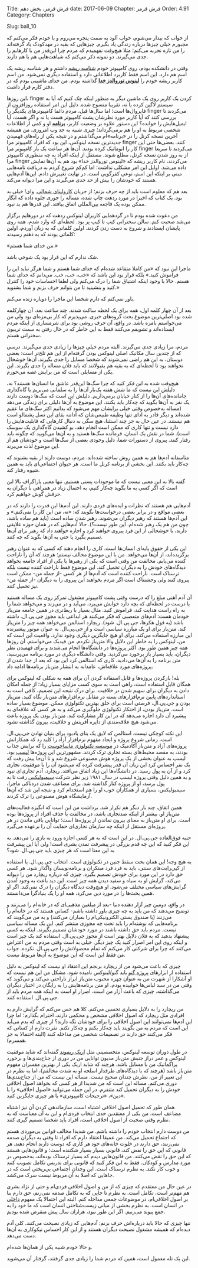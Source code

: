 Title: فرش قرمز، بخش دهم
date: 2017-06-09
Chapter: فرش قرمز
Order: 4.91
Category: Chapters

Slug: ball_10



از خواب که بیدار می‌شوم، خواب آلود به سمت پنجره می‌روم و با خودم فکر می‌کنم که مجبورم خیلی چیزها درباره زندگی یاد بگیرم. چیزهایی که بقیه در مهدکودک یاد گرفته‌اند را من تازه تجربه می‌کنم؛ مثلا هیچ‌وقت نفهمیدم که مردم چرا این‌قدر من یا کارهایم را جدی می‌گیرند. دو نمونه ذکر می‌کنم که شباهت‌هایی هم با هم دارند.

وقتی در دانشکده بودم، روی کامپیوتر خودم <abbr title="root - بالاترین سطح دسترسی در سیستم‌های یونیکس">شناسه ریشه</abbr > داشتم و هر شناسه ریشه یک اسم هم دارد. این اسم فقط کاربرد اطلاعاتی دارد و استفاده دیگری نمی‌شود. من اسم کاربر ریشه خودم را <abbr title="Linus God Torvalds">**لینوس توروالدز خدا**</abbr > گذاشته بودم. من خدای ماشینی بودم که در دفتر کارم قرار داشت.

این روزها، finger کردن یک کاربر روی یک ماشین دیگر به منظور اینکه چک کنیم که آیا به سیستم لاگین کرده یا نه، تقریبا منسوخ شده. دلیل این امر استفاده روزافزون از فایروال‌ها است؛ اما سال‌ها قبل، مردم دائما کامپیوترهای یکدیگر را finger می‌کردند تا بررسی کنند که آیا کاربر مورد نظرشان پشت کامپیوتر هست یا نه و اگر هست، آیا ایمیل‌هایش را خوانده؟ این دستور علاوه بر وضعیت کاربر، <abbr title="Plan">**برنامه**</abbr > او و کمی از اطلاعات شخصی مربوط به او را هم برمی‌گرداند؛ چیزی شبیه به جد وب امروزی. من همیشه آخرین نسخه کرنل را در «برنامه»ام می‌گذاشتم و در نتیجه یکی از راه‌های فهمیدن جدیدترین نسخه لینوکس، این بود که افراد کامپیوتر مرا finger کنند. بعضی‌ها حتی این کار را اتوماتیک کرده بودند. آن‌ها هر ساعت یک بار کامپیوتر مرا finger می‌کردند تا سریعا از به روز شدن نسخه کرنل، مطلع شوند. مستقل از اینکه افراد به چه منظوری کامپیوتر مرا finger می‌کردند، نام کاربر ریشه که «لینوس توروالدز خدا» بود هم به آن‌ها نمایش داده می‌شد. اوایل این امر مشکلی نداشت؛ اما کم‌کم شروع کردم به دریافت نامه‌هایی مبنی بر اینکه این اسم، نوعی کفرگویی است. در نهایت تغییرش دادم. این‌ها آدم‌هایی هستند که خودشان را بیش از حد جدی می‌گیرند و این مرا دیوانه می‌کند.

بعد هم که معلوم است باید از چه حرف بزنم؛ از جریان <abbr title="North Carolina">کارولینای شمالی</abbr >. وای! خیلی بد بود. یک کتاب که اخیرا در مورد ردهت چاپ شده، مساله را جوری جلوه داده که انگار ممکن بوده یک فاجعه بین‌المللی اتفاق بیافتد. این قدرها هم بد نبود.

من دعوت شده بودم تا در گردهمایی کاربران لینوکس ردهت که در دورهایم برگزار می‌شد صحبت کنم. سالن سخنرانی کیپ تا کیپ پر بود. لحظه‌ای که وارد شدم، همه روی پایشان ایستادند و شروع به دست زدن کردند. اولین کلماتی که به زبان آوردم، اولین کلماتی بودند که به ذهنم رسیدند:

«من خدای شما هستم.»

شک ندارم که این قرار بود یک شوخی باشد.

ماجرا این نبود که «من کاملا متقاعد شده‌ام که خدای شما هستم و شما هرگز نباید این را فراموش کنید.» بلکه قرار بود این باشد که «خب، خب، خب. می‌دانم که خدای شما هستم. حالا با وجود اینکه اشتیاق شما را درک می‌کنم ولی لطفا احساسات خود را کنترل کنید و بنشینید تا من بتوانم حرف بزنم و شما بشنوید.»

باور نمی‌کنم که دارم شخصا این ماجرا را دوباره زنده می‌کنم.

بعد از آن چهار کلمه اول، همه برای یک لحظه ساکت شدند. چند ساعت بعد، آن چهارکلمه شده بود اصلی‌ترین موضوع بحث گروه‌های خبری. می‌پذیرم که کار بی‌مزه‌ای بود ولی من می‌خواستم بامزه باشد. در واقع، آن حرف روشی بود برای شرمساری از اینکه مردم ایستاده‌اند و تشویقم می‌کنند فقط به این خاطر که در حال رفتن به سمت تریبون سخنرانی هستم.

مردم، مرا زیادی جدی می‌گیرند. البته مردم خیلی‌ چیزها را زیادی جدی می‌گیرند. درسی که از چندین سال مکانیک اصلی لینوکس بودن گرفته‌ام از این هم تلخ‌تر است: بعضی دوستان، به این هم راضی نمی‌شوند که شخصا مسایل را جدی بگیرند. آن‌ها خوشحال نخواهند بود تا لحظه‌ای که به بقیه هم بقبولانند که باید فلان مساله را جدی بگیرند. این یکی از مسایلی است که من برایش غصه می‌خورم.

هیچ‌وقت شده به این فکر کنید که چرا سگ‌ها این‌قدر عاشق ما انسان‌ها هستند؟ نه، دلیلش این نیست که ما شش هفته یک‌بار آن‌ها را به سلمانی می‌بریم یا گاه‌گداری جامانده‌های آن‌ها را از کنار خیابان برمی‌داریم. دلیلش این است که سگ‌ها دوست دارند یک نفر به آن‌ها بگوید که چه‌کار باید بکنند. این موضوع به آن‌ها دلیلی برای زندگی می‌دهد (مساله به‌خصوص وقتی خیلی برایشان مهم می‌شود که بدانیم اکثر سگ‌های ما عقیم شده‌اند و دیگر قادر به ادای تنها وظیفه طبیعی‌شان که ادامه بقای این نسل پشمالو است هم نیستند. در عین حال به جز چند استثنا، هیچ سگی به دنبال کارهایی که قابلیت‌هایش را دارد نیست و تنها کاری که ممکن است انجام دهد، بو کشیدن گاه‌گداری یک سوسک است). شما در نقش یک انسان، فرمانده سگ‌ها هستید و به آن‌ها می‌گویید که چگونه باید رفتار کنند. پیروی از دستورات شما، دلیل وجودی بعضی از سگ‌ها است و خودشان هم از این موضوع لذت می‌برند.

متاسفانه آدم‌ها هم به همین روش ساخته شده‌اند. مردم، دوست دارند از بقیه بشنوند که چه‌کار باید بکنند. این بخشی از برنامه کرنل ما است. هر حیوان اجتماعی‌ای باید به همین شیوه رفتار کند.

گفته بالا به این معنی نیست که ما موجودات پستی هستیم. تنها معنی پاراگراف بالا این است که اگر کسی به ما بگوید چه‌کار کنیم، به احتمال زیاد در همراهی با دیگران به حرفش گوش خواهیم کرد.

آدم‌هایی هم هستند که نظرات و ایده‌های فردی دارند. این آدم‌ها این قدرت را دارند که در بعضی مواقع و در برابر بعضی درخواست‌ها بگویند که: «نه، من این کار را نمی‌کنم.» و این آدم‌ها هستند که رهبر دیگران می‌شوند. رهبر شدن ساده است (باید هم ساده باشد، چون من هم یک رهبر شده‌ام. این طور نیست؟). حالا آدم‌هایی که در همان حوزه علایقی دارند، با خوشحالی از این فرد پیروی خواهند کرد و اجازه خواهند داد که رهبر برای آن‌ها تصمیم بگیرد یا حتی به آن‌ها بگوید که چه کنند.

این یکی از حقوق پایه‌ای انسان‌ها است. کاری را انجام دهند که کسی که به عنوان رهبر برگزیده‌اند، از آن‌ها می‌خواهد. من با این موضوع مخالف نیستم؛ هرچند که آن را ناراحت کننده می‌یابم. مخالفت من وقتی است که یکی از رهبرها یا یکی از افراد جامعه بخواهد دیدگاه‌های خودش را به دیگران تحمیل کند. این موضوع فقط ناراحت کننده نیست بلکه ترسناک است. ناراحت کننده است که آدم‌ها از هر کسی -از جمله من- ممکن است پیروی کنند ولی وحشتناک‌ است اگر مردم بخواهند این پیروی را به دیگران -از جمله من- نیز تحمیل کنند.

آن آدم آهنی مبلغ را که درست وقتی پشت کامپیوتر مشغول تمرکز روی یک مساله هستید یا درست در لحظه‌ای که بچه دارد خوابش می‌برد، می‌آید و در می‌زند و می‌خواهد شما را به راه راست هدایت کند، فراموش کنید. مثال بسیار با ربط‌تری در همین جامعه متن‌باز خودمان هست: آدم‌های متعصبی که فکر می‌کنند هر ابداعی باید مجوز جی.پی.ال. داشته باشد (به قول هکرها، جی.پی.ال. شود). ریچارد استالمن می‌خواهد همه چیز را متن‌باز کند. متن‌باز برای او یک مبارزه سیاسی است و از جی.پی.ال. به عنوان موتور پیشبرنده این مبارزه استفاده می‌کند. برای او هیچ جایگزین دیگری وجود ندارد. واقعیت این است که من، لینوکس را به خاطر این دلایل والا متن‌باز نکردم. من فیدبک می‌خواستم. آن روزها همه چیز همین طور بود. اکثر پروژه‌ها در دانشگاه‌ها انجام می‌شدند و برای فهمیدن نظر دیگران، باید بسیار باز برخورد می‌کردید. وقتی دانشگاه دیگری در مورد برنامه می‌پرسید، متن برنامه را به آن‌ها می‌دادید. کاری که استالمن کرد این بود که بعد از جدا شدن از پروژه‌های مورد علاقه‌اش، عامدانه به انتشار متن‌باز برنامه‌ها ادامه داد.

بله! بازکردن پروژه‌ها و قابل استفاده کردن آن برای همه به شکلی که لینوکس برای همگان قابل استفاده است، راهی است به سوی کسب مزایای بسیار زیاد؛ از جمله امکان دادن به دیگران برای سهیم شدن در خلاقیت. برای درک نتیجه این تصمیم، کافی است به استانداردهای پایین نرم‌افزارهای بسته در مقابل نرم‌افزارهای متن‌باز نگاه کنید. متن‌باز بودن و جی.پی.ال، فرصتی است برای خلق بهترین تکنولوژی ممکن. موضوع بسیار ساده است. متن‌باز بودن، از احتکار تکنولوژی جلوگیری می‌کند و به هر کسی که علاقه‌ای به پیشبرد آن دارد اجازه می‌دهد که در این کار مشارکت کند. متن‌باز بودن یک پروژه باعث می‌شود هیچ علاقه‌مندی از دایره آفرینش و خلاقیت، بیرون گذاشته نشود.

این نکته کوچکی نیست. استالمن که لایق یک بنای یادبود برای بنیان نهادن جی.پی.ال. است، زمانی شروع پروژه و ایجاد مفهوم نرم‌افزار آزاد را کلید زد که همکارانش پروژه‌های آزاد و متن‌باز آکادمیک در <abbr title="همان دانشگاه MIT معروف">موسسه تکنولوژی ماساچوست</abbr > را که برایش جذاب بودند، به مقصد محیط‌های بسته تجاری ترک کردند. مشهورترین این پروژه‌ها <abbr title="LISP - زبانی که در حوزه‌های هوش مصنوعی شهرت بسیاری داشت و هنوز هم در این حوزه و حوزه‌های دیگر از آن استفاده می‌شود.">لیسپ</abbr > بود. لیسپ به عنوان بخشی از یک پروژه هوش مصنوعی شروع شد و تا آن‌جا پیش رفت که یک نفر احساس کرد این زبان آن قدر پیشرفت کرده که می‌شود آن را با موفقیت، تجاری کرد و از آن به پول رسید. در دانشگاه‌ها این زیاد اتفاق می‌افتد. ریچارد، آدم تجاری‌ای نبود و به همین دلیل وقتی پروژه لیسپ در سال ۱۹۸۱ زیر نظر شرکت <abbr title="Symbolics">سیمبولیکس</abbr > رفت تا به پول برسد، او از پروژه کنار گذاشته شد. برای مضاعف شدن دردناکی ماجرا، سیمبولیکس، بسیاری از همکاران خوب او را هم استخدام کرد و نتیجه این شد که آن‌ها آزمایشگاه هوش مصنوعی را ترک کردند.

همین اتفاق،‌ چند بار دیگر هم تکرار شد. برداشت من این است که انگیزه فعالیت‌های متن‌باز او، بیشتر از اینکه ضدتجاری باشد، در مخالفت با حذف افراد از پروژه‌ها بوده است. برای او متن‌باز به معنای بیرون نماندن از پروژه‌ها است؛ توانایی باقی ماندن در هر پروژه‌ای مستقل از اینکه چه سازمان تجاری‌ای حمایت آن را برعهده می‌گیرد.

جنبه فوق‌العاده جی.پی.ال. در این است که به هر کسی اجازه ورود به بازی را می‌دهد. به این فکر کنید که این چه قدم بزرگی در پیشرفت تمدن بشری است! ولی آیا این پیشرفت به این معنا است که هر چیزی باید جی.پی.ال. شود؟

به هیچ وجه! این همان بحث سقط جنین در تکنولوژی است. انتخاب جی.پی.ال. یا استفاده از کپی‌رایت‌های سنتی، باید به فرد فرد مبتکران و برنامه‌نویسان واگذار شود. هر کسی حق دارد در این مورد برای خودش تصمیم بگیرد. چیزی که درباره ریچارد من را دیوانه می‌کند، گرایش او به سیاه و سفید دیدن همه چیز است. این دید باعث به وجود آمدن گرایش‌های سیاسی مختلف می‌شود. او هیچ‌وقت دیدگاه دیگران را درک نمی‌کند. اگر او همین بحث‌ها را در مورد دین می‌کرد، همه او را یک بنیادگرا می‌دانستند.

در واقع، دومین چیز آزار دهنده دنیا -بعد از مبلغین مذهبی‌ای که در خانه‌ام را می‌زنند و توضیح می‌دهند که من باید به چه چیزی باور داشته باشم- کسانی هستند که در خانه‌ام را می‌زنند (یا صندوق پستی الکترونیکی‌ام را بمباران می‌کنند) و به من می‌گویند که برنامه‌هایی که نوشته‌ام را باید تحت چه مجوزی منتشر کنم. این یک مساله سیاسی نیست. مردم باید حق داشته باشند در مورد خودشان تصمیم بگیرند. اینکه به کسی پیشنهاد بدهید که به فلان دلایل بهتر است از مجوز جی.پی.ال. استفاده کند یک چیز است و اینکه روی این امر اصرار کنید یک چیز دیگر. خیلی بد است وقتی مردم به من اعتراض می‌کنند که چرا برای شرکتی کار می‌کنم که تمام محصولاتش را جی.پی.ال. نکرده. جواب من فقط این است که این موضوع به آن‌ها مربوط نیست.

چیزی که باعث می‌شود من از ریچارد برنجم این اعتقاد او نیست که لینوکس به دلیل استفاده از ابزارهای <abbr title="GNU - پروژه‌ای که توسط استالمن و به منظور تولید یک سیستم‌عامل آزاد شروع شده است.">پروژه گنو</abbr > باید گنو/لینوکس نامیده شود. مشکل من این هم نیست که او آشکارا از شهرت من به عنوان چهره محبوب متن‌باز ابراز ناراحتی می‌کند و می‌گوید که وقتی من در سبد لباس‌ها خوابیده بودم، او متن برنامه‌هایش را به رایگان در اختیار دیگران می‌گذاشته. چیزی که باعث آزار من است، اصرار او است به اینکه همه مردم باید از جی.پی.ال. استفاده کنند.

من ریچارد را به دلایل بسیاری تحسین می‌کنم. کلا هم حس می‌کنم که گرایش دارم به افرادی مثل ریچارد که اصول اخلاقی مشخص و محکمی دارند، احترام بگذارم؛ اما چرا این آدم‌ها نمی‌توانند این اصول اخلاقی را برای خودشان نگه دارند؟ از چیزی که بدم می‌آید این است که مردم به من بگویند باید چه‌کار بکنم و چه‌کار نکنم. نفرت دارم از کسانی که فکر می‌کنند حق دارند در تصمیمات شخصی من مداخله کنند (البته احتمالا به جز همسرم).

در طول دوران توسعه لینوکس، متخصصینی مثل <abbr title="Eric Raymond - از شخصیت‌های بسیار مهم دنیای آزاد که حمایت‌های او از جنبش‌های اجتماعی و سیاسی نیز شهرت دارد.">اریک ریموند</abbr > گفته‌اند که شاید موفقیت لینوکس و عمر دراز جنبش متن‌باز مدیون توانایی من در دوری از جناح‌بندی‌ها و برخورد پراگماتیک من با مسایل باشد. هرچند که شاید اریک یکی از بهترین مفسران مفهوم متن‌باز باشد (هرچند که با دیدگاه‌های طرفدار اسلحه او به شدت مخالفم)، اما به نظرم در این تعبیر از من، نظرش چندان صحیح نیست. مساله این نیست که من از جناح‌بندی‌ها دوری می‌کنم. مساله این است که من شدیدا از هر کسی که بخواهد اصول اخلاقی خودش را به دیگران تحمیل کند متنفرم. در این جمله می‌توانید «اصول اخلاقی» را با «دین»، «ترجیحات کامپیوتری» یا هر چیزی جایگزین کنید.

همان طور که تحمیل اصول اخلاقی اشتباه است، سازماندهی کردن آن نیز اشتباه مضاعف است. من یکی از معتقدین جدی انتخاب فردی‌ام و این به آن معناست که به نظرم وقتی صحبت از اصول اخلاقی است، افراد باید شخصا تصمیم گیری کنند.

من دوست دارم انتخاب خودم را داشته باشم. من شدیدا مخالف قوانین بی‌موردی هستم که اجتماع تحمیل می‌کند. من عمیقا اعتقاد دارم که افراد تا وقتی به دیگران صدمه نمی‌زنند، حق دارند در خلوت خانه‌های خود هر کاری که دوست دارند انجام دهند. هر قانونی که این حق را نقض کند، قانونی بسیار بسیار شکننده است؛ و قانون‌هایی هستند که این حق را نقض می‌کنند. من قانون‌هایی دیدم که بسیار ترسناک بوده‌اند، به‌خصوص در مورد مدارس و کودکان. فقط به این فکر کنید که قانونی برای تدریس تکامل تصویب کنند و خوب کار نکند. به نظرم ترسناک است. این وجدان اجتماعی بی‌ریختی است که در جاهایی که اصلا به آن مربوط نیست سرک می‌کشد.

در عین حال من معتقدم که چیزی که از من و اصول اخلاقی فردی‌ام و حتی از نژاد بشری هم مهم‌تر است، تکامل است. به نظرم تا جایی که به تکامل صدمه نمی‌زنم، حق دارم بنا بر اصول اخلاقی‌ام، در موضوعات جمعی مداخله کنم. البته این احتمالا یک مفهوم <abbr title="Build in">داخلی</abbr > در انسان است. به نظرم بخشی از مبانی زیست‌شناختی انسان است که ما خود را به جمع پیوند می‌زنیم. اگر این طور نبود، هزاران سال پیش منقرض شده بودیم.

تنها چیزی که حالا باید درباره‌اش حرف بزنم: آدم‌هایی که زیادی نصیحت می‌کنند. کلی آدم دیده‌ام که همیشه مشغول نصیحت دیگران هستند و از این کار احساس نیکوکاری به آن‌ها دست می‌دهد.

و حالا خودم شبیه یکی از همان‌ها شده‌ام.

این یک تله معمول است، همین که مردم شما را زیادی جدی گرفتند، گرفتار آن می‌شوید.


